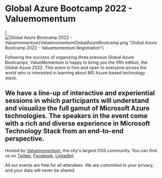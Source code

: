 # Global Azure Bootcamp 2022 - Valuemomentum

[![Global Azure Bootcamp 2022 - Valuemomentum(ValuemomentumGlobalAzureBootcamp.png "Global Azure Bootcamp 2022 - Valuemomentum Registration")](https://www.valuemomentum.com/)

Following the success of organizing three previous Global Azure Bootcamps, ValueMomentum is happy to bring you the fifth edition, the Global Azure 2022.
This event is free and open to everyone across the world who is interested in learning about MS Azure-based technology stack.

We have a line-up of interactive and experiential sessions in which participants will understand and visualize the full gamut of Microsoft Azure technologies. The speakers in the event come with a rich and diverse experience in Microsoft Technology Stack from an end-to-end perspective. 
-------------------------------------------------
Hosted by [Valuemomentum](https://www.valuemomentum.com/), the city's largest OSS community.
You can find us on [Twitter](), [Facebook](), [LinkedIn]()] 

All our events are free for all attendees. We are committed to your privacy, and your data will never be shared.
